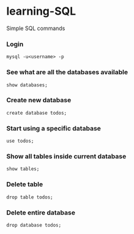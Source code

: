 # learning-SQL

Simple SQL commands

### Login

```
mysql -u<username> -p
```

### See what are all the databases available

```
show databases;
```

### Create new database

```
create database todos;
```

### Start using a specific database

```
use todos;
```

### Show all tables inside current database

```
show tables;
```

### Delete table

```
drop table todos;
```

### Delete entire database

```
drop database todos;
```